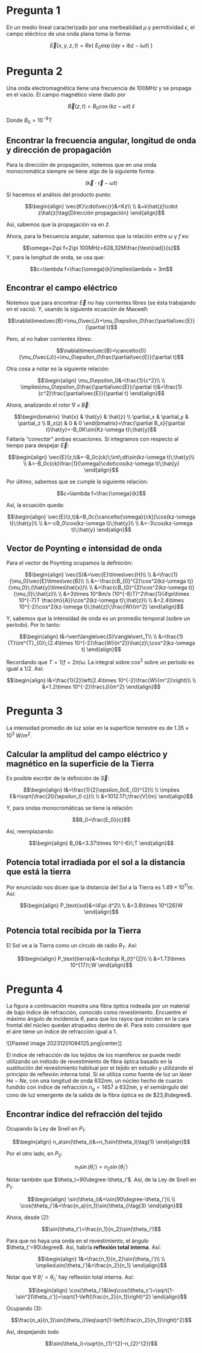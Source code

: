 
# Pregunta 1 

En un medio lineal caracterizado por una merbealidiad $\mu$ y permitividad $\epsilon$, el campo eléctrico de una onda plana toma la forma: 

$$\vec{E}(x,y,z,t)=Re\lbrace\;E_0\exp(iay+ibz-i\omega t)\;\rbrace$$
# Pregunta 2 

Una onda electromagnética tiene una frecuencia de $100MHz$ y se propaga en el vacío. El campo magnético viene dado por

$$\vec{B}(z,t)=B_0\cos(kz-\omega t)\;\hat{x}$$

Donde $B_0=10^{-8}T$

## Encontrar la frecuencia angular, longitud de onda y dirección de propagación 

Para la dirección de propagación, notemos que en una onda monocromática siempre se tiene algo de la siguiente forma: 

$$(\vec{k}\cdot\vec{r}-\omega t)$$

Si hacemos el análisis del producto punto: 

$$\begin{align}
\vec{K}\cdot\vec{r}&=Kz\\  \\
&=k\hat{z}\cdot z\hat{z}\tag{Dirección propagación}
\end{align}$$

Así, sabemos que la propagación va en $\hat{z}$. 

Ahora, para la frecuencia angular, sabemos que la relación entre $\omega$ y $f$ es: 

$$\omega=2\pi f=2\pi 100MHz=628,32M\frac{\text{rad}}{s}$$
Y, para la longitud de onda, se usa que: 

$$c=\lambda f=\frac{\omega}{k}\implies\lambda = 3m$$
## Encontrar el campo eléctrico 

Notemos que para encontrar $\vec{E}$ no hay corrientes libres (se ésta trabajando en el vacio). Y, usando la siguiente ecuación de Maxwell: 

$$\nabla\times\vec{B}=\mu_0\vec{J}+\mu_0\epsilon_0\frac{\partial\vec{E}}{\partial t}$$

Pero, al no haber corrientes libres: 

$$\nabla\times\vec{B}=\cancelto{0}{\mu_0\vec{J}}+\mu_0\epsilon_0\frac{\partial\vec{E}}{\partial t}$$

Otra cosa a notar es la siguiente relación: 

$$\begin{align}
\mu_0\epsilon_0&=\frac{1}{c^2}\\ \\
\implies\mu_0\epsilon_0\frac{\partial\vec{E}}{\partial t}&=\frac{1}{c^2}\frac{\partial\vec{E}}{\partial t}
\end{align}$$

Ahora, analizando el rotor $\nabla\times\vec{B}$: 

$$\begin{bmatrix}
\hat{x} & \hat{y} & \hat{z} \\
\partial_x & \partial_y & \partial_z \\
B_x(z) & 0 & 0
\end{bmatrix}=\frac{\partial B_x}{\partial t}\hat{y}=-B_0K\sin(Kz-\omega t)\;\hat{y}$$ 
Faltaría *"conectar"* ambas ecuaciones. Si integramos con respecto al tiempo para despejar $\vec{E}$:  

$$\begin{align}
\vec{E}(z,t)&=-B_0c(ck)\;\int\;dt\sin(kz-\omega t)\;\hat{y}\\  \\
&=-B_0c(ck)\frac{1}{\omega}\cdot\cos(kz-\omega t)\;\hat{y}
\end{align}$$

Por último, sabemos que se cumple la siguiente relación: 

$$c=\lambda f=\frac{\omega}{k}$$

Así, la ecuación queda: 

$$\begin{align}
\vec{E}(z,t)&=B_0c(\cancelto{\omega}{ck})\cos(kz-\omega t)\;\hat{y}\\ \\
&=-cB_0\cos(kz-\omega t)\;\hat{y}\\  \\
&=-3\cos(kz-\omega t)\;\hat{y}
\end{align}$$

## Vector de Poynting e intensidad de onda 

Para el vector de Poynting ocupamos la definición: 

$$\begin{align}
\vec{S}&=\vec{E}\times\vec{H}\\  \\
&=\frac{1}{\mu_0}\vec{E}\times\vec{B}\\  \\
&=-\frac{cB_{0}^{2}\cos^2(kz-\omega t)}{\mu_0}\;(\hat{y}\times\hat{x})\\  \\
&=\frac{cB_{0}^{2}\cos^2(kz-\omega t)}{\mu_0}\;\hat{z}\\  \\
&=3\times 10^8m/s (10^{-8}T)^2\frac{1}{4\pi\times 10^{-7}T \frac{m}{A}}\cos^2(kz-\omega t)\;\hat{z}\\  \\
&=2.4\times 10^{-2}\cos^2(kz-\omega t)\;\hat{z}\;\frac{W}{m^2}
\end{align}$$

Y, sabemos que la intensidad de onda es un promedio temporal (sobre un período). Por lo tanto: 

$$\begin{align}
I&=\vert\langle\vec{S}\rangle\vert_T\\  \\
&=\frac{1}{T}\int^{T}_{0}\;(2.4\times 10^{-2}\frac{W}{n^2})\hat{z}\;\cos^2(kz-\omega t)
\end{align}$$

Recordando que $T=1/f=2\pi/\omega$. La integral sobre $\cos^2$ sobre un período es igual a $1/2$. Así: 

$$\begin{align}
I&=\frac{1}{2}\left(2.4\times 10^{-2}\frac{W}{m^2}\right)\\  \\
&=1.2\times 10^{-2}\frac{J}{m^2}
\end{align}$$

# Pregunta 3 

La intensidad promedio de luz solar en la superficie terrestre es de $1.35\times 10^3\;W/m^2$. 

## Calcular la amplitud del campo eléctrico y magnético en la superficie de la Tierra 

Es posible escribir de la definición de $\vec{S}$: 

$$\begin{align}
I&=\frac{1}{2}\epsilon_0cE_{0}^{2}\\  \\
\implies E&=\sqrt{\frac{2I}{\epsilon_0 c}}\\  \\
&=1012.17\;\frac{V}{m}
\end{align}$$


Y, para ondas monocromáticas se tiene la relación: 

$$B_0=\frac{E_0}{c}$$

Así, reemplazando: 

$$\begin{align}
B_0&=3.37\times 10^{-6}\;T
\end{align}$$

## Potencia total irradiada por el sol a la distancia que está la tierra 

Por enunciado nos dicen que la distancia del Sol a la Tierra es $1.49\times 10^{11}m$. Así: 

$$\begin{align}
P_\text{sol}&=I4\pi d^2\\  \\
&=3.8\times 10^{26}W
\end{align}$$


## Potencia total recibida por la Tierra 

El Sol ve a la Tierra como un círculo de radio $R_T$. Así: 

$$\begin{align}
P_\text{tierra}&=I\cdot\pi R_{t}^{2}\\  \\
&=1.73\times 10^{17}\;W
\end{align}$$



# Pregunta 4 

La figura a continuación muestra una fibra óptica rodeada por un material de bajo índice de refracción, conocido como revestimiento. Encuentre el máximo ángulo de incidencia $\theta$, para que los rayos que inciden en la cara frontal del núcleo quedan atrapados dentro de él. Para esto considere que el aire tiene un índice de refracción igual a $1$. 

![[Pasted image 20231201094125.png|center]]

El indice de refracción de los tejidos de los mamíferos se puede medir utilizando un método de revestimiento de fibra óptica basado en la sustitución del revestimiento habitual por el tejido en estudio y utilizando el principio de reflexión interna total. Si se utiliza como fuente de luz un láser $He-Ne$, con una longitud de onda $632 nm$, un núcleo hecho de cuarzo fundido con índice de refracción $n_q=1457$ a $632nm$, y el semiángulo del cono de luz emergente de la salida de la fibra óptica es de $23,8\degree$. 

## Encontrar índice del refracción del tejido 

Ocupando la Ley de Snell en $P_1$: 

$$\begin{align}
n_a\sin(\theta_i)&=n_1\sin(\theta_t)\tag{1}
\end{align}$$

Por el otro lado, en $P_2$: 

$$n_1\sin(\theta_i')=n_2\sin(\theta_t')\tag{2}$$


Notar también que $\theta_t=90\degree-\theta_i'$. Así, de la Ley de Snell en $P_1$: 

$$\begin{align}
\sin(\theta_i)&=\sin(90\degree-\theta_i')\\  \\
\cos(\theta_i')&=\frac{n_a}{n_1}\sin(\theta_i)\tag{3}
\end{align}$$

Ahora, desde $(2)$: 

$$\sin(\theta_t')=\frac{n_1}{n_2}\sin(\theta_i')$$

Para que no haya una onda en el revestimiento, el ángulo $\theta_t'=90\degree$. Así, habría **reflexión total interna**. Así: 

$$\begin{align}
1&=\frac{n_1}{n_2}\sin(\theta_i')\\  \\
\implies\sin(\theta_i')&=\frac{n_2}{n_1}
\end{align}$$

Notar que $\forall\;\theta_i'>\theta_c'$ hay reflexión total interna. Así: 

$$\begin{align}
\cos(\theta_i')&\leq\cos(\theta_c')=\sqrt{1-\sin^2(\theta_c')}=\sqrt{1-\left(\frac{n_2}{n_1}\right)^2}
\end{align}$$

Ocupando $(3)$: 

$$\frac{n_a}{n_1}\sin(\theta_i)\leq\sqrt{1-\left(\frac{n_2}{n_1}\right)^2}$$

Así, despejando todo 

$$\sin(\theta_i)=\sqrt{n_{1}^{2}-n_{2}^{2}}$$

